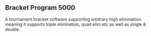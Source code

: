 ## Bracket Program 5000
A tournament bracket software supporting arbitrary high elimination.
meaning it supports triple elimination, quad elim etc as well as single & double.
